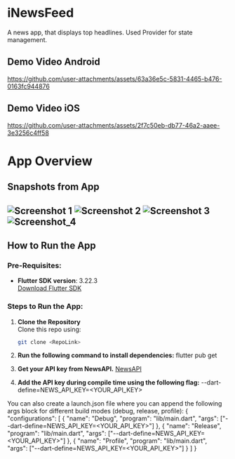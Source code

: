 # iNewsFeed

A news app, that displays top headlines. Used Provider for state management.

## Demo Video Android

https://github.com/user-attachments/assets/63a36e5c-5831-4465-b476-0163fc944876

## Demo Video iOS

https://github.com/user-attachments/assets/2f7c50eb-db77-46a2-aaee-3e3256c4ff58

# App Overview

## Snapshots from App

![Screenshot 1](https://github.com/user-attachments/assets/b5dc2233-0c78-433f-81ab-8da99676920d)
![Screenshot 2](https://github.com/user-attachments/assets/bcca35f4-1b77-474e-b406-84f54c8c7f17)
![Screenshot 3](https://github.com/user-attachments/assets/fa857d48-032a-4781-9d16-08aff2b9bb48)
![Screenshot_4](https://github.com/user-attachments/assets/3683f79f-4acd-4d9c-b42d-9a75c0a4153a)
---

## How to Run the App

### Pre-Requisites:
- **Flutter SDK version**: 3.22.3  
  [Download Flutter SDK](https://docs.flutter.dev/release/archive?gad_source=1&gclid=Cj0KCQiAsOq6BhDuARIsAGQ4-zhki3SNxsbsnjNqmxDSA8XST2fKgCSIrPn2c4ZRUoV9CcIA7aDhS1kaAp2SEALw_wcB&gclsrc=aw.ds#stable-channel-macos)

### Steps to Run the App:

1. **Clone the Repository**  
   Clone this repo using:  
   ```bash
   git clone <RepoLink>

2. **Run the following command to install dependencies:**
    flutter pub get

3. **Get your API key from NewsAPI.**
   [NewsAPI](https://newsapi.org/)


4. **Add the API key during compile time using the following flag:**
  --dart-define=NEWS_API_KEY=<YOUR_API_KEY>

You can also create a launch.json file where you can append the following args block for different build modes (debug, release, profile):
{
  "configurations": [
    {
      "name": "Debug",
      "program": "lib/main.dart",
      "args": ["--dart-define=NEWS_API_KEY=<YOUR_API_KEY>"]
    },
    {
      "name": "Release",
      "program": "lib/main.dart",
      "args": ["--dart-define=NEWS_API_KEY=<YOUR_API_KEY>"]
    },
    {
      "name": "Profile",
      "program": "lib/main.dart",
      "args": ["--dart-define=NEWS_API_KEY=<YOUR_API_KEY>"]
    }
  ]
}
